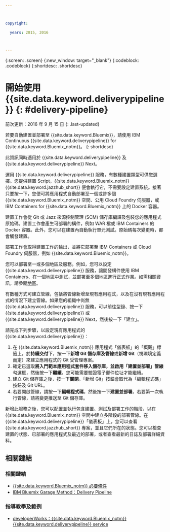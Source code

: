 ```yaml
---



copyright:

  years: 2015, 2016



---
```



{:screen: .screen}
{:new_window: target="_blank"}
{:codeblock: .codeblock}
{:shortdesc: .shortdesc}

# 開始使用 {{site.data.keyword.deliverypipeline}} {: #delivery-pipeline}  

前次更新：2016 年 9 月 15 日
{: .last-updated}

若要自動建置並部署至 {{site.data.keyword.Bluemix}}，請使用 IBM Continuous {{site.data.keyword.deliverypipeline}} for {{site.data.keyword.Bluemix_notm}}。
{: shortdesc}

此資訊同時適用於 {{site.data.keyword.deliverypipeline}} 及 {{site.data.keyword.deliverypipeline}} Next。

運用 {{site.data.keyword.deliverypipeline}} 服務，有數種建置類型可供您選擇。您提供建置 Script，{{site.data.keyword.Bluemix_notm}} {{site.data.keyword.jazzhub_short}} 便會執行它，不需要設定建置系統。接著只要按一下，您便可將應用程式自動部署至一個或許多個 {{site.data.keyword.Bluemix_notm}} 空間、公用 Cloud Foundry 伺服器，或 IBM Containers for {{site.data.keyword.Bluemix_notm}} 上的 Docker 容器。  

建置工作會從 Git 或 Jazz 來源控制管理 (SCM) 儲存庫編譯及包裝您的應用程式原始碼。建置工作會產生可部署的構件，例如 WAR 檔或 IBM Containers 的 Docker 容器。此外，您可以在建置內自動執行單元測試。原始碼每次變更時，都會觸發建置。

部署工作會取得建置工作的輸出，並將它部署至 IBM Containers 或 Cloud Foundry 伺服器，例如 {{site.data.keyword.Bluemix_notm}}。  

您可以部署至一或多個地區及服務。例如，您可以設定 {{site.data.keyword.deliverypipeline}} 服務，讓開發構件使用 IBM Containers、在一個地區中測試，並部署至多個地區進行正式作業。如需相關資訊，請參閱[地區](../../overview/index.html#ov_intro__reg)。

有數種方式可建立管線，包括將管線新增至現有應用程式，以及在沒有現有應用程式的情況下建立管線。如果您的組織中尚無 {{site.data.keyword.deliverypipeline}} 服務，可以前往型錄、按一下 {{site.data.keyword.deliverypipeline}} 或 {{site.data.keyword.deliverypipeline}} Next，然後按一下「建立」。

請完成下列步驟，以設定現有應用程式的 {{site.data.keyword.deliverypipeline}}：    

1. 在 {{site.data.keyword.Bluemix_notm}} 應用程式「儀表板」的「概觀」標籤上，於**持續交付**下，按一下**新增 Git 儲存庫及管線**或**新增 Git**（視環境定義而定）來建立應用程式的 Git 受管理專案。
1. 確定已選取**將入門範本應用程式套件移入儲存庫，並啟用「建置並部署」管線**勾選框，然後按一下**繼續**。您可能需要驗證電子郵件位址才能繼續。  
1. 建立 Git 儲存庫之後，按一下**關閉**。「新增 Git」按鈕會取代為「編輯程式碼」按鈕及 Git URL。  
1. 若要開啟管線，請按一下**編輯程式碼**，然後按一下**建置並部署**。若要第一次執行管線，請將變更推送至 Git 儲存庫。

新增此服務之後，您可以配置並執行包含建置、測試及部署工作的階段，以在 {{site.data.keyword.Bluemix_notm}} 空間中建立多階段的部署管線。在 {{site.data.keyword.deliverypipeline}}「儀表板」上，您可以查看 {{site.data.keyword.jazzhub_short}} 專案，並且它們所在的狀態。您可以檢查建置的狀態、已部署的應用程式及最近的部署，或者查看最新的日誌及部署詳細資料。  

<article class="topic reference nested1" aria-labelledby="d68e338" lang="en-us" id="rellinks" role="article">
<h2 class="topictitle2" id="d68e338">相關鏈結</h2>
<aside role="complementary" aria-labelledby="related_links">
<div class="linklist" id="general"><h3 class="linklistlabel" id="related_links">相關鏈結</h3>
<ul>
<li><img src="./sout.gif" alt=""><a href="https://developer.ibm.com/bluemix/support/#prereqs" rel="external" title="（在新分頁或視窗中開啟）">{{site.data.keyword.Bluemix_notm}} 必要條件</a></li>
<li><img src="./sout.gif" alt=""><a href="https://www.ibm.com/devops/method/content/deliver/practice_delivery_pipeline/" rel="external" title="（在新分頁或視窗中開啟）">IBM Bluemix Garage Method：Delivery Pipeline</a></li>
</ul>
</div>

<div class="linklist" id="samples">
<h3 class="linklistlabel">指導教學及範例</h3>
<ul>

<!--
<li><img src="./sout.gif" alt=""><a href="https://hub.jazz.net/tutorials/devopsweb/" rel="external" title="(Opens in a new tab or window)">Clone, edit, and deploy an app</a></li>
<li><img src="./sout.gif" alt=""><a href="https://hub.jazz.net/tutorials/jazzeditor" rel="external" title="(Opens in a new tab or window)">Develop and deploy a Node.js app</a></li>
<li><img src="./sout.gif" alt=""><a href="https://hub.jazz.net/tutorials/jazzeditorjava" rel="external" title="(Opens in a new tab or window)">Develop and deploy a Java app</a></li>
-->

<li><img src="./sout.gif" alt=""><a href="http://www.ibm.com/developerworks/topics/delivery%20pipeline%20service" rel="external" title="（在新分頁或視窗中開啟）">developerWorks：{{site.data.keyword.Bluemix_notm}} {{site.data.keyword.deliverypipeline}} service</a></li>
</ul>
</div>
</aside>
</article>
